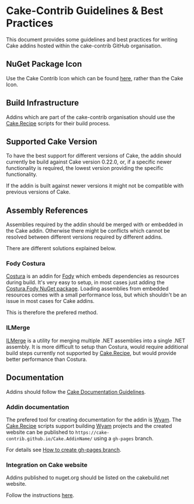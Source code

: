 # Cake-Contrib Guidelines & Best Practices

This document provides some guidelines and best practices for writing Cake addins hosted within the cake-contrib GitHub organisation.

## NuGet Package Icon

Use the Cake Contrib Icon which can be found [here](https://github.com/cake-contrib/graphics), rather than the Cake Icon.

## Build Infrastructure

Addins which are part of the cake-contrib organisation should use the [Cake.Recipe] scripts for their build process.

## Supported Cake Version

To have the best support for different versions of Cake, the addin should currently be build against Cake version 0.22.0,
or, if a specific newer functionality is required, the lowest version providing the specific functionality.

If the addin is built against newer versions it might not be compatible with previous versions of Cake.

## Assembly References

Assemblies required by the addin should be merged with or embedded in the Cake addin.
Otherwise there might be conflicts which cannot be resolved between different versions required by different addins.

There are different solutions explained below.

### Fody Costura

[Costura] is an addin for [Fody] which embeds dependencies as resources during build.
It's very easy to setup, in most cases just adding the [Costura.Fody NuGet package].
Loading assemblies from embedded resources comes with a small performance loss, but which shouldn't be an issue in most cases for Cake addins.

This is therefore the prefered method.

### ILMerge

[ILMerge] is a utility for merging multiple .NET assemblies into a single .NET assembly.
It is more difficult to setup than Costura, would require additional build steps currently not supported by [Cake.Recipe],
but would provide better performance than Costura.

## Documentation

Addins should follow the [Cake Documentation Guidelines].

### Addin documentation

The prefered tool for creating documentation for the addin is [Wyam].
The [Cake.Recipe] scripts support building [Wyam] projects and the created website can be published to
`https://cake-contrib.github.io/Cake.AddinName/` using a `gh-pages` branch.

For details see [How to create gh-pages branch].

### Integration on Cake website

Addins published to nuget.org should be listed on the cakebuild.net website.

Follow the instructions [here](https://github.com/cake-build/website/blob/develop/README.md#addins).

[Cake.Recipe]: https://github.com/cake-contrib/Cake.Recipe
[Costura]: https://github.com/Fody/Costura
[Fody]: https://github.com/Fody/Fody/
[Costura.Fody NuGet package]: https://nuget.org/packages/Costura.Fody/
[ILMerge]: https://www.microsoft.com/en-us/download/details.aspx?id=17630
[Wyam]: https://wyam.io/ 
[Cake Documentation Guidelines]: http://cakebuild.net/docs/contributing/documentation
[How to create gh-pages branch]: http://www.gep13.co.uk/blog/how-to-create-gh-pages-branch
